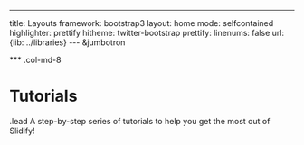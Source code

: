 ---
title: Layouts
framework: bootstrap3
layout: home
mode: selfcontained
highlighter: prettify
hitheme: twitter-bootstrap
prettify:
  linenums: false
url: {lib: ../libraries}
--- &jumbotron

*** .col-md-8

# Tutorials

.lead A step-by-step series of tutorials to help you get the most out of Slidify!
